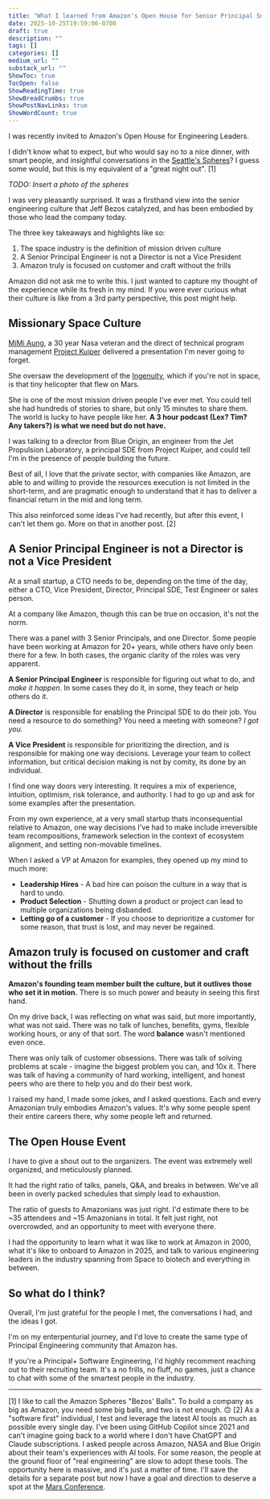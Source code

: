 ```yaml
---
title: "What I learned from Amazon's Open House for Senior Principal Software Engineers"
date: 2025-10-25T19:59:06-0700
draft: true
description: ""
tags: []
categories: []
medium_url: ""
substack_url: ""
ShowToc: true
TocOpen: false
ShowReadingTime: true
ShowBreadCrumbs: true
ShowPostNavLinks: true
ShowWordCount: true
---
```


I was recently invited to Amazon's Open House for Engineering Leaders.

I didn't know what to expect, but who would say no to a nice dinner, with smart people, and insightful conversations in the [Seattle's Spheres](https://www.seattlespheres.com)? I guess some would, but this is my equivalent of a "great night out". [1]

_TODO: Insert a photo of the spheres_

I was very pleasantly surprised. It was a firsthand view into the senior engineering culture that Jeff Bezos catalyzed, and has been embodied by those who lead the company today.

The three key takeaways and highlights like so:

1. The space industry is the definition of mission driven culture
2. A Senior Principal Engineer is not a Director is not a Vice President
3. Amazon truly is focused on customer and craft without the frills

Amazon did not ask me to write this. I just wanted to capture my thought of the experience while its fresh in my mind. If you were ever curious what their culture is like from a 3rd party perspective, this post might help.

## Missionary Space Culture

[MiMi Aung](https://en.wikipedia.org/wiki/MiMi_Aung), a 30 year Nasa veteran and the direct of technical program management [Project Kuiper](https://www.aboutamazon.com/what-we-do/devices-services/project-kuiper) delivered a presentation I'm never going to forget.

She oversaw the development of the [Ingenuity](<https://en.wikipedia.org/wiki/Ingenuity_(helicopter)>), which if you're not in space, is that tiny helicopter that flew on Mars.

She is one of the most mission driven people I've ever met. You could tell she had hundreds of stories to share, but only 15 minutes to share them. The world is lucky to have people like her. **A 3 hour podcast (Lex? Tim? Any takers?) is what we need but do not have.**

I was talking to a director from Blue Origin, an engineer from the Jet Propulsion Laboratory, a principal SDE from Project Kuiper, and could tell I'm in the presence of people building the future.

Best of all, I love that the private sector, with companies like Amazon, are able to and willing to provide the resources execution is not limited in the short-term, and are pragmatic enough to understand that it has to deliver a financial return in the mid and long term.

This also reinforced some ideas I've had recently, but after this event, I can't let them go. More on that in another post. [2]

## A Senior Principal Engineer is not a Director is not a Vice President

At a small startup, a CTO needs to be, depending on the time of the day, either a CTO, Vice President, Director, Principal SDE, Test Engineer or sales person.

At a company like Amazon, though this can be true on occasion, it's not the norm.

There was a panel with 3 Senior Principals, and one Director. Some people have been working at Amazon for 20+ years, while others have only been there for a few. In both cases, the organic clarity of the roles was very apparent.

**A Senior Principal Engineer** is responsible for figuring out what to do, and _make it happen_. In some cases they do it, in some, they teach or help others do it.

**A Director** is responsible for enabling the Principal SDE to do their job. You need a resource to do something? You need a meeting with someone? _I got you._

**A Vice President** is responsible for prioritizing the direction, and is responsible for making one way decisions. Leverage your team to collect information, but critical decision making is not by comity, its done by an individual.

I find one way doors very interesting. It requires a mix of experience, intuition, optimism, risk tolerance, and authority. I had to go up and ask for some examples after the presentation.

From my own experience, at a very small startup thats inconsequential relative to Amazon, one way decisions I've had to make include irreversible team recompositions, framework selection in the context of ecosystem alignment, and setting non-movable timelines.

When I asked a VP at Amazon for examples, they opened up my mind to much more:

- **Leadership Hires** - A bad hire can poison the culture in a way that is hard to undo.
- **Product Selection** - Shutting down a product or project can lead to multiple organizations being disbanded.
- **Letting go of a customer** - If you choose to deprioritize a customer for some reason, that trust is lost, and may never be regained.

## Amazon truly is focused on customer and craft without the frills

**Amazon's founding team member built the culture, but it outlives those who set it in motion.** There is so much power and beauty in seeing this first hand.

On my drive back, I was reflecting on what was said, but more importantly, what was not said. There was no talk of lunches, benefits, gyms, flexible working hours, or any of that sort. The word **balance** wasn't mentioned even once.

There was only talk of customer obsessions. There was talk of solving problems at scale - imagine the biggest problem you can, and 10x it. There was talk of having a community of hard working, intelligent, and honest peers who are there to help you and do their best work.

I raised my hand, I made some jokes, and I asked questions. Each and every Amazonian truly embodies Amazon's values. It's why some people spent their entire careers there, why some people left and returned.

## The Open House Event

I have to give a shout out to the organizers. The event was extremely well organized, and meticulously planned.

It had the right ratio of talks, panels, Q&A, and breaks in between. We've all been in overly packed schedules that simply lead to exhaustion.

The ratio of guests to Amazonians was just right. I'd estimate there to be ~35 attendees and ~15 Amazonians in total. It felt just right, not overcrowded, and an opportunity to meet with everyone there.

I had the opportunity to learn what it was like to work at Amazon in 2000, what it's like to onboard to Amazon in 2025, and talk to various engineering leaders in the industry spanning from Space to biotech and everything in between.

## So what do I think?

Overall, I'm just grateful for the people I met, the conversations I had, and the ideas I got.

I'm on my enterpenturial journey, and I'd love to create the same type of Principal Engineering community that Amazon has.

If you're a Principal+ Software Engineering, I'd highly recomment reaching out to their recruiting team. It's a no frills, no fluff, no games, just a chance to chat with some of the smartest people in the industry.

---

[1] I like to call the Amazon Spheres "Bezos' Balls". To build a company as big as Amazon, you need some big balls, and two is not enough. 🙃
[2] As a "software first" individual, I test and leverage the latest AI tools as much as possible every single day. I've been using GitHub Copilot since 2021 and can't imagine going back to a world where I don't have ChatGPT and Claude subscriptions. I asked people across Amazon, NASA and Blue Origin about their team's experiences with AI tools. For some reason, the people at the ground floor of "real engineering" are slow to adopt these tools. The opportunity here is massive, and it's just a matter of time. I'll save the details for a separate post but now I have a goal and direction to deserve a spot at the [Mars Conference](https://marsconference.com/).
